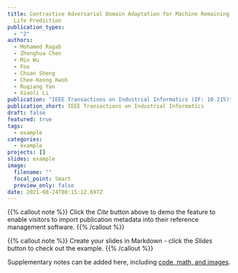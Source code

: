 ```yaml
---
title: Contrastive Adversarial Domain Adaptation for Machine Remaining Useful
  Life Prediction
publication_types:
  - "2"
authors:
  - Mohamed Ragab
  - Zhenghua Chen
  - Min Wu
  - Foo
  - Chuan Sheng
  - Chee-Keong Kwoh
  - Ruqiang Yan
  - Xiaoli Li
publication: "IEEE Transactions on Industrial Informatics (IF: 10.215)"
publication_short: IEEE Transactions on Industrial Informatics
draft: false
featured: true
tags:
  - example
categories:
  - example
projects: []
slides: example
image:
  filename: ""
  focal_point: Smart
  preview_only: false
date: 2021-08-24T08:15:12.697Z
---
```

{{% callout note %}}
Click the *Cite* button above to demo the feature to enable visitors to import publication metadata into their reference management software.
{{% /callout %}}

{{% callout note %}}
Create your slides in Markdown - click the *Slides* button to check out the example.
{{% /callout %}}

Supplementary notes can be added here, including [code, math, and images](https://wowchemy.com/docs/writing-markdown-latex/).